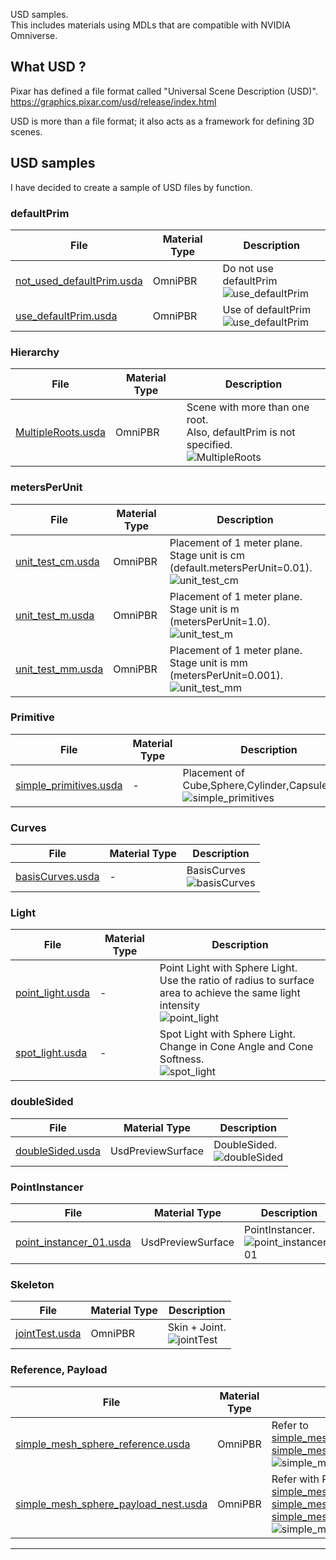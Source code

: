 USD samples.     
This includes materials using MDLs that are compatible with NVIDIA Omniverse.      

## What USD ?

Pixar has defined a file format called "Universal Scene Description (USD)".     
https://graphics.pixar.com/usd/release/index.html

USD is more than a file format; it also acts as a framework for defining 3D scenes.     

## USD samples

I have decided to create a sample of USD files by function.     

### defaultPrim

|File|Material Type|Description|      
|---|---|---|      
|[not_used_defaultPrim.usda](samples/defaultPrim/not_used_defaultPrim.usda)|OmniPBR|Do not use defaultPrim<br>![use_defaultPrim](samples/defaultPrim/images/use_defaultPrim.jpg)|      
|[use_defaultPrim.usda](samples/defaultPrim/use_defaultPrim.usda)|OmniPBR|Use of defaultPrim<br>![use_defaultPrim](samples/defaultPrim/images/use_defaultPrim.jpg)|      

### Hierarchy

|File|Material Type|Description|      
|---|---|---|      
|[MultipleRoots.usda](samples/hierarchy/MultipleRoots.usda)|OmniPBR|Scene with more than one root.<br>Also, defaultPrim is not specified.<br>![MultipleRoots](samples/hierarchy/images/MultipleRoots.png)|      

### metersPerUnit

|File|Material Type|Description|      
|---|---|---|      
|[unit_test_cm.usda](samples/metersPerUnit/unit_test_cm.usda)|OmniPBR|Placement of 1 meter plane.<br>Stage unit is cm (default.metersPerUnit=0.01).<br>![unit_test_cm](samples/metersPerUnit/images/unit_test_cm.jpg)|      
|[unit_test_m.usda](samples/metersPerUnit/unit_test_m.usda)|OmniPBR|Placement of 1 meter plane.<br>Stage unit is m (metersPerUnit=1.0).<br>![unit_test_m](samples/metersPerUnit/images/unit_test_m.jpg)|      
|[unit_test_mm.usda](samples/metersPerUnit/unit_test_mm.usda)|OmniPBR|Placement of 1 meter plane.<br>Stage unit is mm (metersPerUnit=0.001).<br>![unit_test_mm](samples/metersPerUnit/images/unit_test_mm.jpg)|      


### Primitive

|File|Material Type|Description|      
|---|---|---|      
|[simple_primitives.usda](samples/primitive/simple_primitives.usda)|-|Placement of Cube,Sphere,Cylinder,Capsule,Cone<br>![simple_primitives](samples/primitive/images/simple_primitives.jpg)|      

### Curves

|File|Material Type|Description|      
|---|---|---|      
|[basisCurves.usda](samples/curves/basisCurves.usda)|-|BasisCurves<br>![basisCurves](samples/curves/images/basisCurves.jpg)|      

### Light

|File|Material Type|Description|      
|---|---|---|      
|[point_light.usda](samples/light/point_light.usda)|-|Point Light with Sphere Light.<br>Use the ratio of radius to surface area to achieve the same light intensity<br>![point_light](samples/light/images/point_light.jpg)|      
|[spot_light.usda](samples/light/spot_light.usda)|-|Spot Light with Sphere Light.<br>Change in Cone Angle and Cone Softness.<br>![spot_light](samples/light/images/spot_light.jpg)|      

### doubleSided

|File|Material Type|Description|      
|---|---|---|      
|[doubleSided.usda](samples/doubleSided/doubleSided.usda)|UsdPreviewSurface|DoubleSided.<br>![doubleSided](samples/doubleSided/images/doubleSided.jpg)|      


### PointInstancer

|File|Material Type|Description|      
|---|---|---|      
|[point_instancer_01.usda](samples/PointInstancer/point_instancer_01.usda)|UsdPreviewSurface|PointInstancer.<br>![point_instancer_01](samples/PointInstancer/images/point_instancer_01.jpg)|      

### Skeleton

|File|Material Type|Description|      
|---|---|---|      
|[jointTest.usda](samples/Skeleton/jointTest.usda)|OmniPBR|Skin + Joint.<br>![jointTest](samples/Skeleton/images/jointTest.jpg)|      

### Reference, Payload

|File|Material Type|Description|      
|---|---|---|      
|[simple_mesh_sphere_reference.usda](samples/reference/simple_mesh_sphere_reference.usda)|OmniPBR|Refer to [simple_mesh_sphere_reference.usda](samples/reference/simple_mesh_sphere_reference.usda) to [simple_mesh_sphere.usda](samples/reference/simple_mesh_sphere.usda)<br>![simple_mesh_sphere_reference](samples/reference/images/simple_mesh_sphere_reference.jpg)|      
|[simple_mesh_sphere_payload_nest.usda](samples/reference/simple_mesh_sphere_payload_nest.usda)|OmniPBR|Refer with Payload to two levels.<br>[simple_mesh_sphere_payload_nest.usda](samples/reference/simple_mesh_sphere_payload_nest.usda)<br>[simple_mesh_sphere_payload.usda](samples/reference/simple_mesh_sphere_payload.usda)<br>[simple_mesh_sphere.usda](samples/reference/simple_mesh_sphere.usda)<br>![simple_mesh_sphere_payload_nest](samples/reference/images/simple_mesh_sphere_payload.jpg)|      

----
